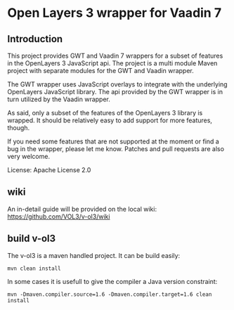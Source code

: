 # Open Layers 3 wrapper for Vaadin 7
## Introduction

This project provides GWT and Vaadin 7 wrappers for a subset of features in the OpenLayers 3 JavaScript api. The project is a multi module Maven project with separate modules for the GWT and Vaadin wrapper.

The GWT wrapper uses JavaScript overlays to integrate with the underlying OpenLayers JavaScript library. The api provided by the GWT wrapper is in turn utilized by the Vaadin wrapper.

As said, only a subset of the features of the OpenLayers 3 library is wrapped. It should be relatively easy to add support for more features, though.

 If you need some features that are not supported at the moment or find a bug in the wrapper, please let me know. Patches and pull requests are also very welcome.

License: Apache License 2.0

## wiki

An in-detail guide will be provided on the local wiki:
https://github.com/VOL3/v-ol3/wiki

## build v-ol3

The v-ol3 is a maven handled project. It can be build easily:
```shell
mvn clean install
```
In some cases it is usefull to give the compiler a Java version constraint:
```shell
mvn -Dmaven.compiler.source=1.6 -Dmaven.compiler.target=1.6 clean install
```

